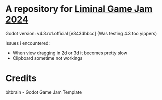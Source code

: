 # A repository for [Liminal Game Jam 2024](https://itch.io/jam/liminal2)

Godot version: v4.3.rc1.official [e343dbbcc] (Was testing 4.3 too yippers)

Issues i encountered:
- When view dragging in 2d or 3d it becomes pretty slow
- Clipboard sometime not workings

# Credits
bitbrain - Godot Game Jam Template
